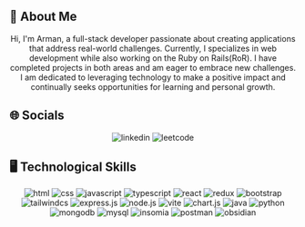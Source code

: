 <h2 align="left">💫 About Me</h2>
<p align="center">Hi, I'm Arman, a full-stack developer passionate about creating applications that address real-world challenges. Currently, I specializes in web development while also working on the Ruby on Rails(RoR). I have completed projects in both areas and am eager to embrace new challenges. I am dedicated to leveraging technology to make a positive impact and continually seeks opportunities for learning and personal growth.</p>

<h2 align="left">🌐 Socials</h2>
<p align="center"> 
  <img alt="linkedin" src="https://img.shields.io/badge/linkedin-%230077B5.svg?style=for-the-badge&logo=linkedin&logoColor=white" />
  <img alt="leetcode" src="https://img.shields.io/badge/LeetCode-000000?style=for-the-badge&logo=LeetCode&logoColor=#d16c06" />
</p>

<h2 align="left">🖥️ Technological Skills</h2>
<p align="center">
  <img alt="html" src="https://img.shields.io/badge/html5-%23E34F26.svg?style=for-the-badge&logo=html5&logoColor=white" />
  <img alt="css" src="https://img.shields.io/badge/css3-%231572B6.svg?style=for-the-badge&logo=css3&logoColor=white" />
  <img alt="javascript" src="https://img.shields.io/badge/javascript-%23323330.svg?style=for-the-badge&logo=javascript&logoColor=%23F7DF1E" />
  <img alt="typescript" src="https://img.shields.io/badge/typescript-%23007ACC.svg?style=for-the-badge&logo=typescript&logoColor=white" />
  <img alt="react" src="https://img.shields.io/badge/react-%2320232a.svg?style=for-the-badge&logo=react&logoColor=%2361DAFB" />
  <img alt="redux" src="https://img.shields.io/badge/redux-%23593d88.svg?style=for-the-badge&logo=redux&logoColor=white" />
  <img alt="bootstrap" src="https://img.shields.io/badge/bootstrap-%238511FA.svg?style=for-the-badge&logo=bootstrap&logoColor=white" />
  <img alt="tailwindcs" src="https://img.shields.io/badge/tailwindcss-%2338B2AC.svg?style=for-the-badge&logo=tailwind-css&logoColor=white" />
  <img alt="express.js" src="https://img.shields.io/badge/express.js-%23404d59.svg?style=for-the-badge&logo=express&logoColor=%2361DAFB" />
  <img alt="node.js" src="https://img.shields.io/badge/node.js-6DA55F?style=for-the-badge&logo=node.js&logoColor=white" />
  <img alt="vite" src="https://img.shields.io/badge/vite-%23646CFF.svg?style=for-the-badge&logo=vite&logoColor=white" />
  <img alt="chart.js" src="https://img.shields.io/badge/chart.js-F5788D.svg?style=for-the-badge&logo=chart.js&logoColor=white" />
<!--   <img alt="flutter" src="" /> -->
<!--   <img alt="swift" src="https://img.shields.io/badge/swift-F54A2A?style=for-the-badge&logo=swift&logoColor=white" /> -->
<!--   <img alt="kotlin" src="https://img.shields.io/badge/kotlin-%237F52FF.svg?style=for-the-badge&logo=kotlin&logoColor=white" /> -->
<!--   <img alt="c++" src="" /> -->
<!--   <img alt="c#" src="" /> -->
  <img alt="java" src="https://img.shields.io/badge/java-%23ED8B00.svg?style=for-the-badge&logo=openjdk&logoColor=white" />
  <img alt="python" src="https://img.shields.io/badge/python-3670A0?style=for-the-badge&logo=python&logoColor=ffdd54" />
<!--   <img alt="ruby" src="https://img.shields.io/badge/ruby-%23CC342D.svg?style=for-the-badge&logo=ruby&logoColor=white" /> -->
<!--   <img alt="rust" src="https://img.shields.io/badge/rust-%23000000.svg?style=for-the-badge&logo=rust&logoColor=white" /> -->
<!--   <img alt="scala" src="" /> -->
<!--   <img alt="golang" src="" /> -->
  <img alt="mongodb" src="https://img.shields.io/badge/MongoDB-%234ea94b.svg?style=for-the-badge&logo=mongodb&logoColor=white" />
  <img alt="mysql" src="https://img.shields.io/badge/mysql-4479A1.svg?style=for-the-badge&logo=mysql&logoColor=white" />
<!--   <img alt="firebase" src="" /> -->
<!--   <img alt="git" src="" />
  <img alt="figma" src="" /> -->
  <img alt="insomia" src="https://img.shields.io/badge/Insomnia-black?style=for-the-badge&logo=insomnia&logoColor=5849BE" />
  <img alt="postman" src="https://img.shields.io/badge/Postman-FF6C37?style=for-the-badge&logo=postman&logoColor=white" />
  <img alt="obsidian" src="https://img.shields.io/badge/Obsidian-%23483699.svg?style=for-the-badge&logo=obsidian&logoColor=white" />
<!--   <img alt="netify" src="" /> -->
</p>
